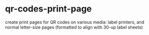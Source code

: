 # qr-codes-print-page
create print pages for QR codes on various media: label printers, and normal letter-size pages (formatted to align with 30-up label sheets)
